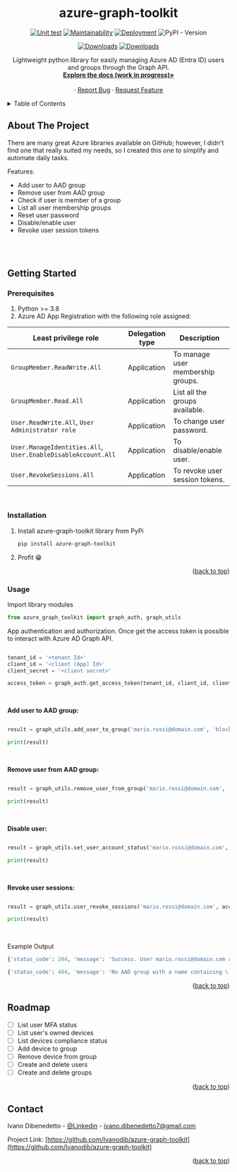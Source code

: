 <!--<div align="center">
  <a href="https://github.com/othneildrew/Best-README-Template">
     <img src="images/logo.png" alt="Logo" width="80" height="80">
  </a>-->

  <h1 align="center">azure-graph-toolkit</h1>


<div align="center">
  
[![Unit test](https://github.com/Ivanodib/azure-graph-toolkit/actions/workflows/unittest-pipeline.yml/badge.svg)](https://github.com/Ivanodib/azure-graph-toolkit/actions/workflows/unittest-pipeline.yml)   [![Maintainability](https://api.codeclimate.com/v1/badges/1936009e913846781090/maintainability)](https://codeclimate.com/github/Ivanodib/azure-graph-toolkit/maintainability)  [![Deployment](https://github.com/Ivanodib/azure-graph-toolkit/actions/workflows/deployment-pipeline.yml/badge.svg)](https://github.com/Ivanodib/azure-graph-toolkit/actions/workflows/deployment-pipeline.yml) ![PyPI - Version](https://img.shields.io/pypi/v/azure-graph-toolkit) 

</div>

<div align="center">
  
[![Downloads](https://static.pepy.tech/badge/azure-graph-toolkit)](https://pepy.tech/project/azure-graph-toolkit)
[![Downloads](https://static.pepy.tech/badge/azure-graph-toolkit/month)](https://pepy.tech/project/azure-graph-toolkit)

</div>


  <p align="center">
    Lightweight python library for easily managing Azure AD (Entra ID) users and groups through the Graph API.
    <br />
    <a href=https://github.com/Ivanodib/azure-graph-toolkit><strong>Explore the docs (work in progress)»</strong></a>
    <br />
    <br />
    ·
    <a href="https://github.com/Ivanodib/azure-graph-toolkit/issues">Report Bug</a>
    ·
    <a href="https://github.com/Ivanodib/azure-graph-toolkit/issues">Request Feature</a>
  </p>
</div>



<!-- TABLE OF CONTENTS -->
<details>
  <summary>Table of Contents</summary>
  <ol>
    <li>
      <a href="#about-the-project">About The Project</a>
      <ul>
        <li><a href="#built-with">Built With</a></li>
      </ul>
    </li>
    <li>
      <a href="#getting-started">Getting Started</a>
      <ul>
        <li><a href="#prerequisites">Prerequisites</a></li>
        <li><a href="#installation">Installation</a></li>
        <li><a href="#usage">Usage</a></li>
      </ul>
    </li>
    <li><a href="#roadmap">Roadmap</a></li>
    <li><a href="#contact">Contact</a></li>
  </ol>
</details>



<!-- ABOUT THE PROJECT -->
## About The Project
There are many great Azure libraries available on GitHub; however, I didn't find one that really suited my needs, so I created this one to simplify and automate daily tasks.

Features:
* Add user to AAD group
* Remove user from AAD group
* Check if user is member of a group
* List all user membership groups
* Reset user password
* Disable/enable user
* Revoke user session tokens

<!-- Here's why:
* Automate Sysadmin daily task
* Get user and groups informations. -->

<br>
<br>


<!-- GETTING STARTED -->
## Getting Started


### Prerequisites

1. Python >= 3.8
2. Azure AD App Registration with the following role assigned:


| Least privilege role | Delegation type | Description |
| --- | --- | --- |
| `GroupMember.ReadWrite.All` | Application | To manage user membership groups. |
| `GroupMember.Read.All` | Application | List all the groups available. |
| `User.ReadWrite.All`, `User Administrator role`  | Application | To change user password. |
| `User.ManageIdentities.All`, `User.EnableDisableAccount.All` | Application | To disable/enable user. |
| `User.RevokeSessions.All` | Application | To revoke user session tokens. |

<br>

### Installation

1. Install azure-graph-toolkit library from PyPi 
   ```sh
   pip install azure-graph-toolkit
    ```
2. Profit 😁

<p align="right">(<a href="#readme-top">back to top</a>)</p>



<!-- USAGE EXAMPLES -->
### Usage

Import library modules

```python
from azure_graph_toolkit import graph_auth, graph_utils
   ```

App authentication and authorization. Once get the access token is possible to interact with Azure AD Graph API.
```python

tenant_id = '<tenant Id>'
client_id = '<client (App) Id>'
client_secret = '<client secret>'

access_token = graph_auth.get_access_token(tenant_id, client_id, client_secret)
   ```

<br>


**Add user to AAD group:**
```python

result = graph_utils.add_user_to_group('mario.rossi@domain.com', 'block-usb-group', access_token)

print(result)

 ```

<br>

 **Remove user from AAD group:**
```python

result = graph_utils.remove_user_from_group('mario.rossi@domain.com', 'block-usb-group', access_token)

print(result)
 ```
 <br>

 **Disable user:**
```python

result = graph_utils.set_user_account_status('mario.rossi@domain.com', enable_account=False, access_token)

print(result)
 ```
 <br>

  **Revoke user sessions:**
```python

result = graph_utils.user_revoke_sessions('mario.rossi@domain.com', access_token)

print(result)
 ```
 <br>



  Example Output
 ```python
 {'status_code': 204, 'message': 'Success. User mario.rossi@domain.com added to AAD group block-usb-group.'}
 
 ```
 ```python
 {'status_code': 404, 'message': 'No AAD group with a name containing \'block-usb-group\' was found. Please try another group name.'}
 ```


<!--_For more examples, please refer to the [Documentation](https://example.com)_ -->

<p align="right">(<a href="#readme-top">back to top</a>)</p>



<!-- ROADMAP -->
## Roadmap

- [ ] List user MFA status
- [ ] List user's owned devices
- [ ] List devices compliance status
- [ ] Add device to group
- [ ] Remove device from group
- [ ] Create and delete users
- [ ] Create and delete groups

<!-- See the [open issues](https://github.com/othneildrew/Best-README-Template/issues) for a full list of proposed features (and known issues). -->

<p align="right">(<a href="#readme-top">back to top</a>)</p>


<!-- CONTACT -->
## Contact
Ivano Dibenedetto - [@Linkedin](https://www.linkedin.com/in/ivano-dibenedetto-b526ab188/) - ivano.dibenedetto7@gmail.com

Project Link: [https://github.com/Ivanodib/azure-graph-toolkit](https://github.com/Ivanodib/azure-graph-toolkit)

<p align="right">(<a href="#readme-top">back to top</a>)</p>
